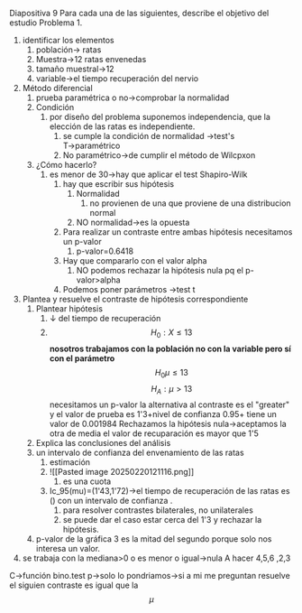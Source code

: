 Diapositiva 9
Para cada una de las siguientes, describe el objetivo del estudio
Problema 1.
1. identificar los elementos
	1. población→ ratas
	2. Muestra→12  ratas envenedas
	3. tamaño muestral→12
	4. variable→el  tiempo recuperación del nervio
2. Método diferencial
	1. prueba paramétrica o no→comprobar la normalidad
	2. Condición
		1. por diseño del problema suponemos independencia, que la elección de las ratas es independiente.
			1. se cumple la condición de normalidad →test's T→paramétrico
			2. No paramétrico→de cumplir el método de Wilcpxon
	3. ¿Cómo hacerlo?
		1. es menor de 30→hay que aplicar el test Shapiro-Wilk
			1. hay que escribir sus hipótesis
				1. Normalidad
					1. no provienen de una que proviene de una distribucion normal
				2. NO normalidad→es la opuesta
			2. Para realizar un contraste entre ambas hipótesis necesitamos un p-valor 
				1. p-valor=0.6418
			3. Hay que compararlo con el valor alpha 
				1. NO podemos rechazar la hipótesis nula pq el p-valor>alpha
			4. Podemos poner parámetros →test t
3. Plantea y resuelve el contraste de hipótesis correspondiente
	1. Plantear hipótesis
		1. ↓ del tiempo de recuperación
		2. $$
H_{0}:X \le 13
$$
		**nosotros trabajamos con la población no con la variable pero sí con el parámetro**
			$$
H_{0}\mu \le 13
$$
$$
H_{A}:\mu>13
$$
			necesitamos un p-valor
				la alternativa al contraste es el "greater" y el valor de prueba es 1'3+nivel de confianza 0.95+
				tiene un valor de 0.001984
			Rechazamos la hipótesis nula→aceptamos la otra
				de media el valor de recuparación es mayor que 1'5
	1. Explica las conclusiones  del análisis
	2. un intervalo de confianza del envenamiento de las ratas
		1. estimación
		2. ![[Pasted image 20250220121116.png]]
			1. es una cuota 
		3. Ic_95(mu)=(1'43,1'72)→el tiempo de recuperación de las ratas es () con un intervalo  de confianza .
			1. para resolver contrastes bilaterales, no unilaterales
			2. se puede dar el caso estar cerca del 1'3 y rechazar la hipótesis.
	3. p-valor de la gráfica 3 es la mitad del segundo porque solo nos interesa un valor.
1. se trabaja con la mediana>0 o es menor o igual→nula
A hacer 4,5,6 ,2,3

C→función bino.test
p→solo lo pondriamos→si a mi me preguntan resuelve el siguien contraste es igual que la $$
\mu
$$
